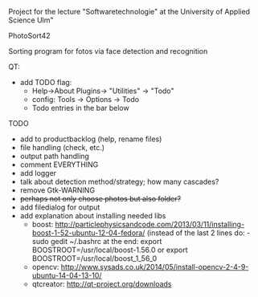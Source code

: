 Project for the lecture "Softwaretechnologie" at the University of Applied Science Ulm"

PhotoSort42

Sorting program for fotos via face detection and recognition

QT:
- add TODO flag:
    - Help->About Plugins-> "Utilities" -> "Todo"
    - config: Tools -> Options -> Todo
    - Todo entries in the bar below

TODO
- add to productbacklog (help, rename files)
- file handling (check, etc.)
- output path handling
- comment EVERYTHING
- add logger
- talk about detection method/strategy; how many cascades?
- remove Gtk-WARNING
- ~~perhaps not only choose photos but also folder?~~
- add filedialog for output
- add explanation about installing needed libs
	- boost: http://particlephysicsandcode.com/2013/03/11/installing-boost-1-52-ubuntu-12-04-fedora/ (instead of the last 2 lines do: 
		-sudo gedit ~/.bashrc
		at the end: export BOOSTROOT=/usr/local/boost-1.56.0
		or
		export BOOSTROOT=/usr/local/boost_1_56_0
	- opencv: http://www.sysads.co.uk/2014/05/install-opencv-2-4-9-ubuntu-14-04-13-10/
	- qtcreator: http://qt-project.org/downloads

